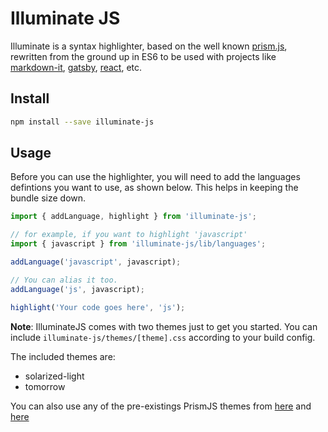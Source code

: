# Illuminate JS

Illuminate is a syntax highlighter, based on the well known [prism.js](http://prismjs.com),
rewritten from the ground up in ES6 to be used with projects like
[markdown-it](https://github.com/markdown-it/markdown-it),
[gatsby](https://github.com/gatsbyjs/gatsby), [react](https://facebook.github.io/react/), etc.

## Install

```bash
npm install --save illuminate-js
```

## Usage

Before you can use the highlighter, you will need to add the languages defintions you want to use,
as shown below. This helps in keeping the bundle size down.

```js
import { addLanguage, highlight } from 'illuminate-js';

// for example, if you want to highlight 'javascript'
import { javascript } from 'illuminate-js/lib/languages';

addLanguage('javascript', javascript);

// You can alias it too.
addLanguage('js', javascript);

highlight('Your code goes here', 'js');
```

**Note**: IlluminateJS comes with two themes just to get you started. You can include <code>illuminate-js/themes/[theme].css</code> according to your build config.

The included themes are:

* solarized-light
* tomorrow

You can also use any of the pre-existings PrismJS themes from [here](https://github.com/PrismJS/prism/tree/gh-pages/themes) and [here](https://github.com/PrismJS/prism-themes)
